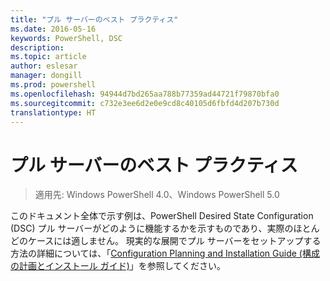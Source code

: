 ```yaml
---
title: "プル サーバーのベスト プラクティス"
ms.date: 2016-05-16
keywords: PowerShell, DSC
description: 
ms.topic: article
author: eslesar
manager: dongill
ms.prod: powershell
ms.openlocfilehash: 94944d7bd265aa788b77359ad44721f79870bfa0
ms.sourcegitcommit: c732e3ee6d2e0e9cd8c40105d6fbfd4d207b730d
translationtype: HT
---
```

# <a name="pull-server-best-practices"></a>プル サーバーのベスト プラクティス

>適用先: Windows PowerShell 4.0、Windows PowerShell 5.0

このドキュメント全体で示す例は、PowerShell Desired State Configuration (DSC) プル サーバーがどのように機能するかを示すものであり、実際のほとんどのケースには適しません。 現実的な展開でプル サーバーをセットアップする方法の詳細については、「[Configuration Planning and Installation Guide (構成の計画とインストール ガイド)](https://github.com/PowerShell/Whitepapers/blob/master/PullServerCPIG/PullServerCPIG.md)」を参照してください。

